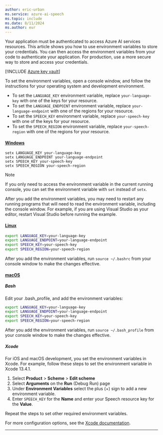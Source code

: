 ```yaml
---
author: eric-urban
ms.service: azure-ai-speech
ms.topic: include
ms.date: 8/11/2024
ms.author: eur
---
```


Your application must be authenticated to access Azure AI services resources. This article shows you how to use environment variables to store your credentials. You can then access the environment variables from your code to authenticate your application. For production, use a more secure way to store and access your credentials. 

[!INCLUDE [Azure key vault](~/reusable-content/ce-skilling/azure/includes/ai-services/security/microsoft-entra-id-akv.md)] 

To set the environment variables, open a console window, and follow the instructions for your operating system and development environment. 
- To set the `LANGUAGE_KEY` environment variable, replace `your-language-key` with one of the keys for your resource.
- To set the `LANGUAGE_ENDPOINT` environment variable, replace `your-language-endpoint` with one of the regions for your resource.
- To set the `SPEECH_KEY` environment variable, replace `your-speech-key` with one of the keys for your resource.
- To set the `SPEECH_REGION` environment variable, replace `your-speech-region` with one of the regions for your resource.

#### [Windows](#tab/windows)

```console
setx LANGUAGE_KEY your-language-key
setx LANGUAGE_ENDPOINT your-language-endpoint
setx SPEECH_KEY your-speech-key
setx SPEECH_REGION your-speech-region
```

> [!NOTE]
> If you only need to access the environment variable in the current running console, you can set the environment variable with `set` instead of `setx`.

After you add the environment variables, you may need to restart any running programs that will need to read the environment variable, including the console window. For example, if you are using Visual Studio as your editor, restart Visual Studio before running the example.

#### [Linux](#tab/linux)

```bash
export LANGUAGE_KEY=your-language-key
export LANGUAGE_ENDPOINT=your-language-endpoint
export SPEECH_KEY=your-speech-key
export SPEECH_REGION=your-speech-region
```

After you add the environment variables, run `source ~/.bashrc` from your console window to make the changes effective.

#### [macOS](#tab/macos)

##### Bash

Edit your .bash_profile, and add the environment variables:

```bash
export LANGUAGE_KEY=your-language-key
export LANGUAGE_ENDPOINT=your-language-endpoint
export SPEECH_KEY=your-speech-key
export SPEECH_REGION=your-speech-region
```

After you add the environment variables, run `source ~/.bash_profile` from your console window to make the changes effective.

##### Xcode

For iOS and macOS development, you set the environment variables in Xcode. For example, follow these steps to set the environment variable in Xcode 13.4.1.

1. Select **Product** > **Scheme** > **Edit scheme**
1. Select **Arguments** on the **Run** (Debug Run) page
1. Under **Environment Variables** select the plus (+) sign to add a new environment variable. 
1. Enter `SPEECH_KEY` for the **Name** and enter your Speech resource key for the **Value**.

Repeat the steps to set other required environment variables.

For more configuration options, see the [Xcode documentation](https://help.apple.com/xcode/#/dev745c5c974).
***
